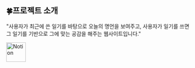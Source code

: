 ## 🍀프로젝트 소개
"사용자가 최근에 쓴 일기를 바탕으로 오늘의 명언을 보여주고, 사용자가 일기를 쓰면 그 일기를 기반으로 그에 맞는 공감을 해주는 웹사이트입니다."

<a href="[https://www.notion.so/7dd1d10bfcc748c2bf9eaec0b53c29f9?source=copy_link](https://elfin-roof-54e.notion.site/d86e9d48e585429b84304d74fbf5edd6?source=copy_link)">
    <img src="https://skillicons.dev/icons?i=notion&theme=light" alt="Notion" width="52" height="52" />
</a>


